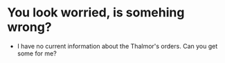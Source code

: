 # You look worried, is somehing wrong?
- I have no current information about the Thalmor's orders. Can you get some for me?
